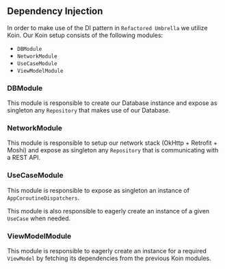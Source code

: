 ## Dependency Injection

In order to make use of the DI pattern in `Refactored Umbrella` we utilize Koin. Our Koin setup consists of the following modules:

* `DBModule`
* `NetworkModule`
* `UseCaseModule`
* `ViewModelModule`

### DBModule

This module is responsible to create our Database instance and expose as singleton any `Repository` that makes use of our Database.

### NetworkModule

This module is responsible to setup our network stack (OkHttp + Retrofit + Moshi) and expose as singleton any `Repository` that is communicating
with a REST API.

### UseCaseModule

This module is responsible to expose as singleton an instance of `AppCoroutineDispatchers`.

This module is also responsible to eagerly create an instance of a given `UseCase` when needed.

### ViewModelModule

This module is responsible to eagerly create an instance for a required `ViewModel` by fetching its dependencies from the previous Koin modules.
